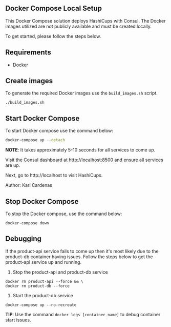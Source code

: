 ## Docker Compose Local Setup

This Docker Compose solution deploys HashiCups with Consul. The Docker images utilized are not publicly available and must be created locally. 

To get started, please follow the steps below.

## Requirements

- Docker

## Create images

To generate the required Docker images use the `build_images.sh` script.

```
./build_images.sh
```

## Start Docker Compose

To start Docker compose use the command below:

```bash
docker-compose up --detach
```

**NOTE**: It takes approximately 5-10 seconds for all services to come up.

Visit the Consul dashboard at http://localhost:8500 and ensure all services are up. 

Next, go to http://localhost to visit HashiCups.

Author: Karl Cardenas

## Stop Docker Compose

To stop the Docker compose, use the command below:

```
docker-compose down
```

## Debugging

If the product-api service fails to come up then it's most likely due to the product-db container having issues.
Follow the steps below to get the product-api service up and running.


1. Stop the product-api and product-db service

```
docker rm product-api --force && \
docker rm product-db --force
```

1. Start the product-db service

```
docker-compose up --no-recreate
```

**TIP**: Use the command `docker logs [container_name]` to debug container start issues.